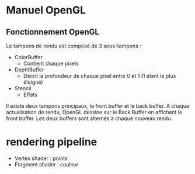 ﻿# Manuel OpenGL

## Fonctionnement OpenGL

Le tampons de rendu est composé de 3 sous-tampons :

- ColorBuffer
  - Contient chaque pixels
- DephtBuffer
  - Décrit la profondeur de chaque pixel entre 0 et 1 (1 étant le plus éloigné)
- Stencil
  - Effets

Il existe deux tampons principaux, le front buffer et le back buffer.
A chaque actualisation de rendu, OpenGL dessine sur le Back Buffer en affichant le front buffer.
Les deux buffers sont alternés à chaque nouveau rendu.

# rendering pipeline
- Vertex shader : points
- Fragment shader : couleur